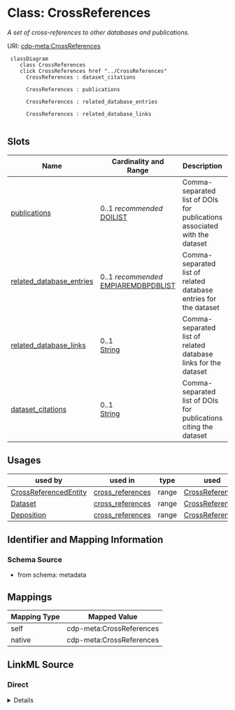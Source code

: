 

# Class: CrossReferences


_A set of cross-references to other databases and publications._





URI: [cdp-meta:CrossReferences](metadataCrossReferences)






```mermaid
 classDiagram
    class CrossReferences
    click CrossReferences href "../CrossReferences"
      CrossReferences : dataset_citations

      CrossReferences : publications

      CrossReferences : related_database_entries

      CrossReferences : related_database_links


```




<!-- no inheritance hierarchy -->


## Slots

| Name | Cardinality and Range | Description | Inheritance |
| ---  | --- | --- | --- |
| [publications](publications.md) | 0..1 _recommended_ <br/> [DOILIST](DOILIST.md) | Comma-separated list of DOIs for publications associated with the dataset | direct |
| [related_database_entries](related_database_entries.md) | 0..1 _recommended_ <br/> [EMPIAREMDBPDBLIST](EMPIAREMDBPDBLIST.md) | Comma-separated list of related database entries for the dataset | direct |
| [related_database_links](related_database_links.md) | 0..1 <br/> [String](String.md) | Comma-separated list of related database links for the dataset | direct |
| [dataset_citations](dataset_citations.md) | 0..1 <br/> [String](String.md) | Comma-separated list of DOIs for publications citing the dataset | direct |





## Usages

| used by | used in | type | used |
| ---  | --- | --- | --- |
| [CrossReferencedEntity](CrossReferencedEntity.md) | [cross_references](cross_references.md) | range | [CrossReferences](CrossReferences.md) |
| [Dataset](Dataset.md) | [cross_references](cross_references.md) | range | [CrossReferences](CrossReferences.md) |
| [Deposition](Deposition.md) | [cross_references](cross_references.md) | range | [CrossReferences](CrossReferences.md) |






## Identifier and Mapping Information







### Schema Source


* from schema: metadata




## Mappings

| Mapping Type | Mapped Value |
| ---  | ---  |
| self | cdp-meta:CrossReferences |
| native | cdp-meta:CrossReferences |







## LinkML Source

<!-- TODO: investigate https://stackoverflow.com/questions/37606292/how-to-create-tabbed-code-blocks-in-mkdocs-or-sphinx -->

### Direct

<details>
```yaml
name: CrossReferences
description: A set of cross-references to other databases and publications.
from_schema: metadata
attributes:
  publications:
    name: publications
    description: Comma-separated list of DOIs for publications associated with the
      dataset.
    from_schema: metadata
    rank: 1000
    alias: publications
    owner: CrossReferences
    domain_of:
    - CrossReferences
    range: DOI_LIST
    recommended: true
    inlined: true
    inlined_as_list: true
    pattern: (^(doi:)?10\.[0-9]{4,9}/[-._;()/:a-zA-Z0-9]+(\s*,\s*(doi:)?10\.[0-9]{4,9}/[-._;()/:a-zA-Z0-9]+)*$)|(^(doi:)?10\.[0-9]{4,9}/[-._;()/:a-zA-Z0-9]+(\s*,\s*(doi:)?10\.[0-9]{4,9}/[-._;()/:a-zA-Z0-9]+)*$)
  related_database_entries:
    name: related_database_entries
    description: Comma-separated list of related database entries for the dataset.
    from_schema: metadata
    rank: 1000
    alias: related_database_entries
    owner: CrossReferences
    domain_of:
    - CrossReferences
    range: EMPIAR_EMDB_PDB_LIST
    recommended: true
    inlined: true
    inlined_as_list: true
    pattern: (^(EMPIAR-[0-9]{5}|EMD-[0-9]{4,5}|pdb[0-9a-zA-Z]{4,8})(\s*,\s*(EMPIAR-[0-9]{5}|EMD-[0-9]{4,5}|pdb[0-9a-zA-Z]{4,8}))*$)|(^(EMPIAR-[0-9]{5}|EMD-[0-9]{4,5}|pdb[0-9a-zA-Z]{4,8})(\s*,\s*(EMPIAR-[0-9]{5}|EMD-[0-9]{4,5}|pdb[0-9a-zA-Z]{4,8}))*$)
  related_database_links:
    name: related_database_links
    description: Comma-separated list of related database links for the dataset.
    from_schema: metadata
    rank: 1000
    alias: related_database_links
    owner: CrossReferences
    domain_of:
    - CrossReferences
    range: string
    inlined: true
    inlined_as_list: true
  dataset_citations:
    name: dataset_citations
    description: Comma-separated list of DOIs for publications citing the dataset.
    from_schema: metadata
    rank: 1000
    alias: dataset_citations
    owner: CrossReferences
    domain_of:
    - CrossReferences
    range: string
    inlined: true
    inlined_as_list: true

```
</details>

### Induced

<details>
```yaml
name: CrossReferences
description: A set of cross-references to other databases and publications.
from_schema: metadata
attributes:
  publications:
    name: publications
    description: Comma-separated list of DOIs for publications associated with the
      dataset.
    from_schema: metadata
    rank: 1000
    alias: publications
    owner: CrossReferences
    domain_of:
    - CrossReferences
    range: DOI_LIST
    recommended: true
    inlined: true
    inlined_as_list: true
    pattern: (^(doi:)?10\.[0-9]{4,9}/[-._;()/:a-zA-Z0-9]+(\s*,\s*(doi:)?10\.[0-9]{4,9}/[-._;()/:a-zA-Z0-9]+)*$)|(^(doi:)?10\.[0-9]{4,9}/[-._;()/:a-zA-Z0-9]+(\s*,\s*(doi:)?10\.[0-9]{4,9}/[-._;()/:a-zA-Z0-9]+)*$)
  related_database_entries:
    name: related_database_entries
    description: Comma-separated list of related database entries for the dataset.
    from_schema: metadata
    rank: 1000
    alias: related_database_entries
    owner: CrossReferences
    domain_of:
    - CrossReferences
    range: EMPIAR_EMDB_PDB_LIST
    recommended: true
    inlined: true
    inlined_as_list: true
    pattern: (^(EMPIAR-[0-9]{5}|EMD-[0-9]{4,5}|pdb[0-9a-zA-Z]{4,8})(\s*,\s*(EMPIAR-[0-9]{5}|EMD-[0-9]{4,5}|pdb[0-9a-zA-Z]{4,8}))*$)|(^(EMPIAR-[0-9]{5}|EMD-[0-9]{4,5}|pdb[0-9a-zA-Z]{4,8})(\s*,\s*(EMPIAR-[0-9]{5}|EMD-[0-9]{4,5}|pdb[0-9a-zA-Z]{4,8}))*$)
  related_database_links:
    name: related_database_links
    description: Comma-separated list of related database links for the dataset.
    from_schema: metadata
    rank: 1000
    alias: related_database_links
    owner: CrossReferences
    domain_of:
    - CrossReferences
    range: string
    inlined: true
    inlined_as_list: true
  dataset_citations:
    name: dataset_citations
    description: Comma-separated list of DOIs for publications citing the dataset.
    from_schema: metadata
    rank: 1000
    alias: dataset_citations
    owner: CrossReferences
    domain_of:
    - CrossReferences
    range: string
    inlined: true
    inlined_as_list: true

```
</details>
